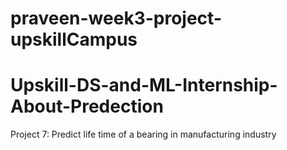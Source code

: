 # praveen-week3-project-upskillCampus
# Upskill-DS-and-ML-Internship-About-Predection
Project 7: Predict life time of a bearing in manufacturing industry
